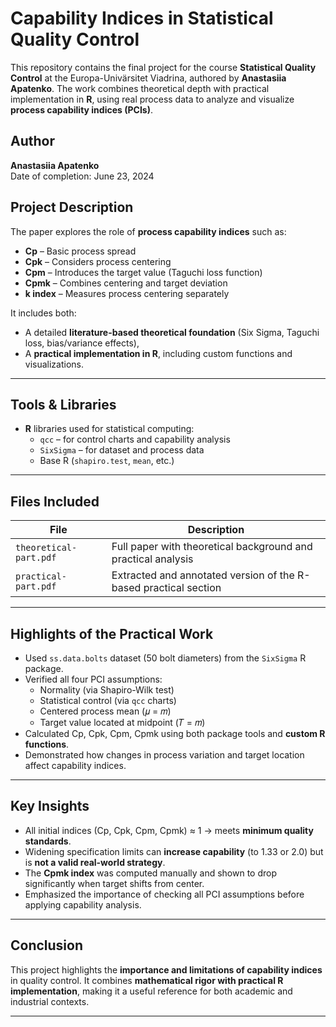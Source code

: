  
# Capability Indices in Statistical Quality Control

This repository contains the final project for the course **Statistical Quality Control** at the Europa-Univärsitet Viadrina, authored by **Anastasiia Apatenko**. The work combines theoretical depth with practical implementation in **R**, using real process data to analyze and visualize **process capability indices (PCIs)**.

## Author
**Anastasiia Apatenko**  
Date of completion: June 23, 2024

## Project Description

The paper explores the role of **process capability indices** such as:

- **Cp** – Basic process spread
- **Cpk** – Considers process centering
- **Cpm** – Introduces the target value (Taguchi loss function)
- **Cpmk** – Combines centering and target deviation
- **k index** – Measures process centering separately

It includes both:
- A detailed **literature-based theoretical foundation** (Six Sigma, Taguchi loss, bias/variance effects),
- A **practical implementation in R**, including custom functions and visualizations.

---

## Tools & Libraries

- **R** libraries used for statistical computing:
  - `qcc` – for control charts and capability analysis
  - `SixSigma` – for dataset and process data
  - Base R (`shapiro.test`, `mean`, etc.)

---

## Files Included

| File | Description |
|------|-------------|
| `theoretical-part.pdf` | Full paper with theoretical background and practical analysis |
| `practical-part.pdf` | Extracted and annotated version of the R-based practical section |


---

## Highlights of the Practical Work

- Used `ss.data.bolts` dataset (50 bolt diameters) from the `SixSigma` R package.
- Verified all four PCI assumptions:
  - Normality (via Shapiro-Wilk test)
  - Statistical control (via `qcc` charts)
  - Centered process mean (𝜇 = 𝑚)
  - Target value located at midpoint (𝑇 = 𝑚)
- Calculated Cp, Cpk, Cpm, Cpmk using both package tools and **custom R functions**.
- Demonstrated how changes in process variation and target location affect capability indices.

---

## Key Insights

- All initial indices (Cp, Cpk, Cpm, Cpmk) ≈ 1 → meets **minimum quality standards**.
- Widening specification limits can **increase capability** (to 1.33 or 2.0) but is **not a valid real-world strategy**.
- The **Cpmk index** was computed manually and shown to drop significantly when target shifts from center.
- Emphasized the importance of checking all PCI assumptions before applying capability analysis.

---

## Conclusion

This project highlights the **importance and limitations of capability indices** in quality control. It combines **mathematical rigor with practical R implementation**, making it a useful reference for both academic and industrial contexts.

---


